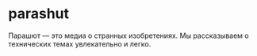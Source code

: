 # parashut
Парашют — это медиа о странных изобретениях. Мы рассказываем о технических темах увлекательно и легко.
